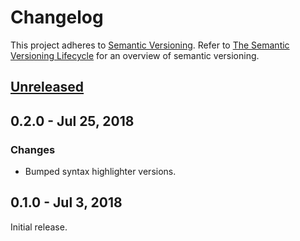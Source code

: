 # Changelog
This project adheres to [Semantic Versioning](http://semver.org/spec/v2.0.0.html). Refer to 
[The Semantic Versioning Lifecycle](https://www.jeremytcd.com/articles/the-semantic-versioning-lifecycle)
for an overview of semantic versioning.

## [Unreleased](https://github.com/JeremyTCD/Markdig.Extensions.FlexiBlocks/compare/0.1.0...HEAD)

## 0.2.0 - Jul 25, 2018
### Changes
- Bumped syntax highlighter versions.

## 0.1.0 - Jul 3, 2018
Initial release.